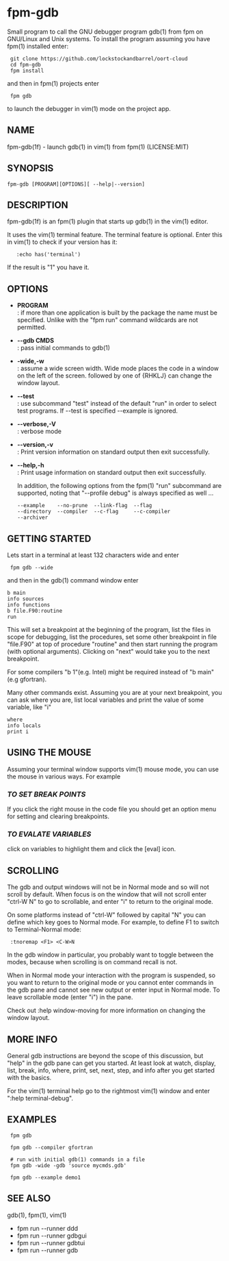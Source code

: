 # fpm-gdb

Small program to call the GNU debugger program gdb(1) from fpm on
GNU/Linux and Unix systems. To install the program assuming you have
fpm(1) installed enter:

     git clone https://github.com/lockstockandbarrel/oort-cloud
     cd fpm-gdb
     fpm install

and then in fpm(1) projects enter

     fpm gdb

to launch the debugger in vim(1) mode on the project app.


## **NAME**
   fpm-gdb(1f) - launch gdb(1) in vim(1) from fpm(1)
   (LICENSE:MIT)

## **SYNOPSIS**
    fpm-gdb [PROGRAM][OPTIONS][ --help|--version]

## **DESCRIPTION**
   fpm-gdb(1f) is an fpm(1) plugin that starts up gdb(1) in the vim(1)
   editor.

   It uses the vim(1) terminal feature. The terminal feature is optional.
   Enter this in vim(1) to check if your version has it:

       :echo has('terminal')

   If the result is "1" you have it.

## **OPTIONS**

 + **PROGRAM**     
   : if more than one application is built by the package
   the name must be specified. Unlike with the "fpm run"
   command wildcards are not permitted.

 + **--gdb CMDS**  
   : pass initial commands to gdb(1)

 + **-wide,-w**    
   : assume a wide screen width. Wide mode places the
   code in a window on the left of the screen. <C-W>
   followed by one of {RHKLJ} can change the window
   layout.

 + **--test**      
   : use subcommand "test" instead of the default "run"
   in order to select test programs. If --test is specified
   --example is ignored.

 + **--verbose,-V**  
   : verbose mode

 + **--version,-v**  
   : Print version information on standard output then
   exit successfully.

 + **--help,-h**     
   : Print usage information on standard output then
   exit successfully.

   In addition, the following options from the fpm(1) "run" subcommand
   are supported, noting that "--profile debug" is always specified as
   well ...

       --example    --no-prune  --link-flag  --flag
       --directory  --compiler  --c-flag     --c-compiler
       --archiver

## **GETTING STARTED**
Lets start in a terminal at least 132 characters wide and enter

     fpm gdb --wide

and then in the gdb(1) command window enter

    b main
    info sources
    info functions
    b file.F90:routine
    run

This will set a breakpoint at the beginning of the program, list the files
in scope for debugging, list the procedures, set some other breakpoint
in file "file.F90" at top of procedure "routine" and then start running
the program (with optional arguments).  Clicking on "next" would take
you to the next breakpoint.

For some compilers "b 1"(e.g. Intel) might be required instead of "b
main"(e.g gfortran).

Many other commands exist.  Assuming you are at your next breakpoint,
you can ask where you are, list local variables and print the value of
some variable, like "i"

    where
    info locals
    print i

## **USING THE MOUSE**

Assuming your terminal window supports vim(1) mouse mode, you can use
the mouse in various ways. For example

###    ***TO SET BREAK POINTS***

   If you click the right mouse in the code file you should get an option
   menu for setting and clearing breakpoints.

###    ***TO EVALATE VARIABLES***

   click on variables to highlight them and click the [eval] icon.

## **SCROLLING**

The gdb and output windows will not be in Normal mode and so
will not scroll by default. When focus is on the window that will not
scroll enter "ctrl-W N" to go to scrollable, and enter "i" to return
to the original mode.

On some platforms instead of "ctrl-W" followed by capital "N" you can
define which key goes to Normal mode. For example, to define F1 to
switch to Terminal-Normal mode:

     :tnoremap <F1> <C-W>N

In the gdb window in particular, you probably want to toggle between
the modes, because when scrolling is on command recall is not.

When in Normal mode your interaction with the program is suspended,
so you want to return to the original mode or you cannot enter commands
in the gdb pane and cannot see new output or enter input in Normal mode.
To leave scrollable mode (enter "i") in the pane.

Check out :help window-moving for more information on changing the
window layout.

## **MORE INFO**

General gdb instructions are beyond the scope of this discussion, but
"help" in the gdb pane can get you started. At least look at watch,
display, list, break, info, where, print, set, next, step, and info after
you get started with the basics.

For the vim(1) terminal help go to the rightmost vim(1) window and enter
":help terminal-debug".

## **EXAMPLES**
     fpm gdb

     fpm gdb --compiler gfortran

     # run with initial gdb(1) commands in a file
     fpm gdb -wide -gdb 'source mycmds.gdb'

     fpm gdb --example demo1

## **SEE ALSO**
   gdb(1), fpm(1), vim(1)

   + fpm run --runner ddd
   + fpm run --runner gdbgui
   + fpm run --runner gdbtui
   + fpm run --runner gdb
